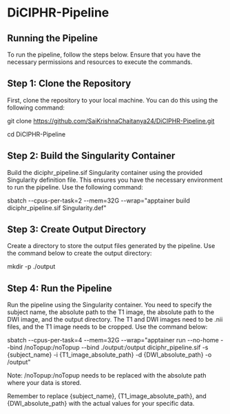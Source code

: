 # DiCIPHR-Pipeline
## Running the Pipeline
To run the pipeline, follow the steps below. Ensure that you have the necessary permissions and resources to execute the commands.

## Step 1: Clone the Repository
First, clone the repository to your local machine. You can do this using the following command:

git clone https://github.com/SaiKrishnaChaitanya24/DiCIPHR-Pipeline.git

cd DiCIPHR-Pipeline

## Step 2: Build the Singularity Container
Build the diciphr_pipeline.sif Singularity container using the provided Singularity definition file. This ensures you have the necessary environment to run the pipeline. Use the following command:

sbatch --cpus-per-task=2 --mem=32G --wrap="apptainer build diciphr_pipeline.sif Singularity.def"

## Step 3: Create Output Directory
Create a directory to store the output files generated by the pipeline. Use the command below to create the output directory:

mkdir -p ./output

## Step 4: Run the Pipeline
Run the pipeline using the Singularity container. You need to specify the subject name, the absolute path to the T1 image, the absolute path to the DWI image, and the output directory. The T1 and DWI images need to be .nii files, and the T1 image needs to be cropped. Use the command below:

sbatch --cpus-per-task=4 --mem=32G --wrap="apptainer run --no-home --bind /noTopup:/noTopup --bind ./output:/output diciphr_pipeline.sif -s {subject_name} -i {T1_image_absolute_path} -d {DWI_absolute_path} -o /output"

Note: /noTopup:/noTopup needs to be replaced with the absolute path where your data is stored.

Remember to replace {subject_name}, {T1_image_absolute_path}, and {DWI_absolute_path} with the actual values for your specific data.
